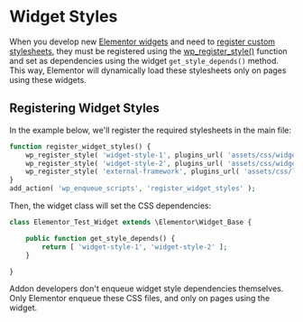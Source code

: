 # Widget Styles

<Badge type="tip" vertical="top" text="Elementor Core" /> <Badge type="warning" vertical="top" text="Intermediate" />

When you develop new [Elementor widgets](./../widgets/) and need to [register custom stylesheets](./../widgets/widget-dependencies/), they must be registered using the [wp_register_style()](https://developer.wordpress.org/reference/functions/wp_register_style/) function and set as dependencies using the widget `get_style_depends()` method. This way, Elementor will dynamically load these stylesheets only on pages using these widgets.

## Registering Widget Styles

In the example below, we'll register the required stylesheets in the main file:

```php
function register_widget_styles() {
	wp_register_style( 'widget-style-1', plugins_url( 'assets/css/widget-style-1.css', __FILE__ ) );
	wp_register_style( 'widget-style-2', plugins_url( 'assets/css/widget-style-2.css', __FILE__ ), [ 'external-framework' ] );
	wp_register_style( 'external-framework', plugins_url( 'assets/css/libs/external-framework.css', __FILE__ ) );
}
add_action( 'wp_enqueue_scripts', 'register_widget_styles' );
```

Then, the widget class will set the CSS dependencies:

```php
class Elementor_Test_Widget extends \Elementor\Widget_Base {

	public function get_style_depends() {
		return [ 'widget-style-1', 'widget-style-2' ];
	}

}
```

Addon developers don't enqueue widget style dependencies themselves. Only Elementor enqueue these CSS files, and only on pages using the widget.
